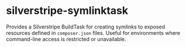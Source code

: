 # silverstripe-symlinktask
 Provides a Silverstripe BuildTask for creating symlinks to exposed resources defined in `composer.json` files. Useful for environments where command-line access is restricted or unavailable.
